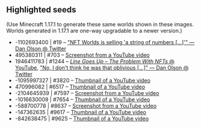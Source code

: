 ## Highlighted seeds

(Use Minecraft 1.17.1 to generate these same worlds shown in these images. Worlds generated in 1.17.1 are one-way upgradable to a newer version.)

- \-1102693400 \| \#19 – ["NFT Worlds is selling 'a string of numbers \[...\]'" — Dan Olson @ Twitter](https://twitter.com/FoldableHuman/status/1446741682519621635)
- 495380311 \| \#703 – [Screenshot from a YouTube video](https://web.archive.org/web/20220805211751if_/https://i.imgur.com/Yya50uB.gif)
- 1946411783 \| \#1244 – [*Line Goes Up – The Problem With NFTs* @ YouTube](https://www.youtube.com/watch?v=YQ_xWvX1n9g&t=3545s), ["No, I don't think he was that oblivious \[...\]" — Dan Olson @ Twitter](https://twitter.com/FoldableHuman/status/1447676987309387777)
- \-1095997327 \| \#3820 – [Thumbnail of a YouTube video](https://web.archive.org/web/20220805205152if_/https://i.imgur.com/MyXRUpT.jpg)
- 470996082 \| \#6517 – [Thumbnail of a YouTube video](https://web.archive.org/web/20220805205301if_/https://i.imgur.com/rUVqpB6.jpg)
- \-2104645939 \| \#7597 – [Screenshot from a YouTube video](https://web.archive.org/web/20220805211751if_/https://i.imgur.com/Yya50uB.gif)
- \-1016630009 \| \#7654 – [Thumbnail of a YouTube video](https://web.archive.org/web/20220805205406if_/https://i.imgur.com/ny3vKSN.jpg)
- \-588700778 \| \#8637 – [Screenshot from a YouTube video](https://web.archive.org/web/20220805211751if_/https://i.imgur.com/Yya50uB.gif)
- \-147362635 \| \#9617 – [Thumbnail of a YouTube video](https://web.archive.org/web/20220805205710if_/https://i.imgur.com/uQVUHW7.jpg)
- \-842638475 \| \#9625 – [Thumbnail of a YouTube video](https://web.archive.org/web/20220805205757if_/https://i.imgur.com/qmILFti.jpg)
